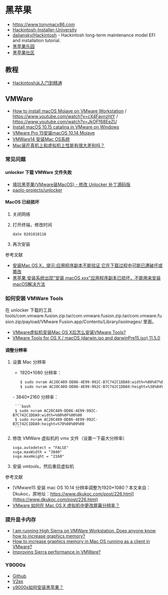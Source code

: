# 黑苹果

- https://www.tonymacx86.com
- [Hackintosh-Installer-University](https://github.com/huangyz0918/Hackintosh-Installer-University)
- [daliansky/Hackintosh](https://github.com/daliansky/Hackintosh) - Hackintosh long-term maintenance model EFI and installation tutorial.
- [黑苹果乐园](https://imac.hk)
- [黑苹果社区](https://osx.cx)

## 教程

- [Hackintosh从入门到精通](https://www.yuque.com/tangjiaqiang/hackintosh)

## VMWare

- [How to install macOS Mojave on VMware Workstation](https://www.aioboot.com/en/macos-vmware-workstation/#VMware-macOS-Unlocker) / https://www.youtube.com/watch?v=cX4FavnzhtY / https://www.youtube.com/watch?v=JkOFf68EeZU
- [Install macOS 10.15 catalina in VMware on Windows](https://hackintoshpro.com/install-macos-10-15-catalina-in-vmware-on-windows/)
- [VMware Pro 15安装macOS 10.14 Mojave](https://www.yuque.com/tangjiaqiang/hackintosh/ew0qmr?language=en-us#74dd31a6)
- [VMWare14 安装Mac OS系统](https://www.lovyou.top/post/51.html)
- [Mac装在真机上和虚拟机上性能有很大差别吗？](https://www.zhihu.com/question/24693842)

### 常见问题

#### unlocker 下载 VMWare 文件失败

- [填坑黑苹果(VMware装MacOS) - 修改 Unlocker 补丁源码版](https://zhuanlan.zhihu.com/p/83470329)
- [paolo-projects/unlocker](https://github.com/paolo-projects/unlocker)

#### MacOS 已经损坏

1. 关闭网络
2. 打开终端，修改时间

    ```
    date 0201010116
    ```

3. 再次安装

参考文献

- [安装Mac OS X，提示:应用程序副本不能验证 它在下载过程中可能已遭破坏或篡改](https://www.applex.net/threads/mac-os-x.57768/)
- [黑苹果 安装系统出现"安装 macOS xxx"应用程序副本已损坏，不能用来安装macOS解决方法](https://blog.csdn.net/qq_41855420/article/details/102762647)

### 如何安装 VMWare Tools

在 unlocker 下载的工具 tools/com.vmware.fusion.zip.tar/com.vmware.fusion.zip.tar/com.vmware.fusion.zip/payload/VMware Fusion.app/Contents/Library/isoimages/ 里面。

- [VMware虚拟机安装Mac OS X后怎么安装VMware Tools?](https://www.lovyou.top/post/52.html)
- [VMware Tools for OS X / macOS (darwin.iso and darwinPre15.iso) 11.5.0](https://www.insanelymac.com/forum/files/file/987-vmware-tools-for-os-x-macos-darwiniso-and-darwinpre15iso/)

#### 调整分辨率

1. 设置 Mac 分辨率

    - 1920*1080 分辨率：

        ```bash
        $ sudo nvram AC20C489-DD86-4E99-992C-B7C742C1DDA9:width=%80%07%00%00
        $ sudo nvram AC20C489-DD86-4E99-992C-B7C742C1DDA9:height=%38%04%00%00
        ```

    - 3840*2160 分辨率：

        ```bash
        $ sudo nvram AC20C489-DD86-4E99-992C-B7C742C1DDA9:width=%00%0F%00%00
        $ sudo nvram AC20C489-DD86-4E99-992C-B7C742C1DDA9:height=%70%08%00%00
        ```

2. 修改 VMWare 虚拟机的 vmx 文件（设置一下最大分辨率）

    ```
    svga.autodetect = "FALSE"
    svga.maxWidth = "3840"
    svga.maxHeight = "2160"
    ```

3. 安装 vmtools，然后重启虚拟机

参考文献

- [VMware15 安装 mac OS 10.14 分辨率调整为1920*1080？本文来自：Dkukoc，原地址：https://www.dkukoc.com/post/226.html](https://www.dkukoc.com/post/226.html)
- [VMware 如何在 Mac OS X 虚拟机中更改屏幕分辨率？](https://www.zhihu.com/question/68703160)

### 提升显卡内存

- [I am running High Sierra on VMWare Workstation. Does anyone know how to increase graphics memory?](https://www.reddit.com/r/hackintosh/comments/8sszhb/i_am_running_high_sierra_on_vmware_workstation/)
- [How to increase graphics memory in Mac OS running as a client in VMware?](https://apple.stackexchange.com/questions/79452/how-to-increase-graphics-memory-in-mac-os-running-as-a-client-in-vmware)
- [Improving Sierra performance in VMWare?](https://www.insanelymac.com/forum/topic/321911-improving-sierra-performance-in-vmware/)

### Y9000x

- [Github](https://github.com/search?q=y9000x)
- [V2ex](https://www.google.com/search?newwindow=1&safe=active&sxsrf=ACYBGNTk3dwlBpAC6JbumR0kubVfoAo1WA%3A1573735516885&ei=XEzNXcXUNaDXz7sPpei5wAo&q=y9000x+%E9%BB%91%E8%8B%B9%E6%9E%9C+v2ex&oq=y9000x+%E9%BB%91%E8%8B%B9%E6%9E%9C+v2ex&gs_l=psy-ab.3..33i160l2.63867.68578..68797...1.0..0.229.1108.0j6j1......0....1..gws-wiz.......35i39j0i30.IwWNxYL2baw&ved=0ahUKEwjF8tDT3enlAhWg63MBHSV0DqgQ4dUDCAs&uact=5)
- [y9000x如何安装黑苹果？](https://www.zhihu.com/question/352678380)
